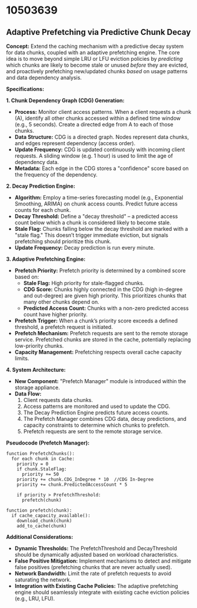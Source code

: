 # 10503639

## Adaptive Prefetching via Predictive Chunk Decay

**Concept:** Extend the caching mechanism with a predictive decay system for data chunks, coupled with an adaptive prefetching engine. The core idea is to move beyond simple LRU or LFU eviction policies by *predicting* which chunks are likely to become stale or unused *before* they are evicted, and proactively prefetching new/updated chunks *based* on usage patterns and data dependency analysis.

**Specifications:**

**1. Chunk Dependency Graph (CDG) Generation:**

*   **Process:** Monitor client access patterns. When a client requests a chunk (A), identify all other chunks accessed within a defined time window (e.g., 5 seconds). Create a directed edge from A to each of those chunks.
*   **Data Structure:** CDG is a directed graph. Nodes represent data chunks, and edges represent dependency (access order).
*   **Update Frequency:**  CDG is updated continuously with incoming client requests.  A sliding window (e.g. 1 hour) is used to limit the age of dependency data.
*   **Metadata:** Each edge in the CDG stores a "confidence" score based on the frequency of the dependency.

**2. Decay Prediction Engine:**

*   **Algorithm:** Employ a time-series forecasting model (e.g., Exponential Smoothing, ARIMA) on chunk access counts. Predict future access counts for each chunk.
*   **Decay Threshold:** Define a "decay threshold" – a predicted access count below which a chunk is considered likely to become stale.
*   **Stale Flag:**  Chunks falling below the decay threshold are marked with a "stale flag."  This doesn’t trigger immediate eviction, but signals prefetching should prioritize this chunk.
*   **Update Frequency:** Decay prediction is run every minute.

**3. Adaptive Prefetching Engine:**

*   **Prefetch Priority:** Prefetch priority is determined by a combined score based on:
    *   **Stale Flag:** High priority for stale-flagged chunks.
    *   **CDG Score:**  Chunks highly connected in the CDG (high in-degree and out-degree) are given high priority. This prioritizes chunks that many other chunks depend on.
    *   **Predicted Access Count:**  Chunks with a non-zero predicted access count have higher priority.
*   **Prefetch Trigger:**  When a chunk’s priority score exceeds a defined threshold, a prefetch request is initiated.
*   **Prefetch Mechanism:** Prefetch requests are sent to the remote storage service. Prefetched chunks are stored in the cache, potentially replacing low-priority chunks.
*   **Capacity Management:** Prefetching respects overall cache capacity limits.

**4. System Architecture:**

*   **New Component:** "Prefetch Manager" module is introduced within the storage appliance.
*   **Data Flow:**
    1.  Client requests data chunks.
    2.  Access patterns are monitored and used to update the CDG.
    3.  The Decay Prediction Engine predicts future access counts.
    4.  The Prefetch Manager combines CDG data, decay predictions, and capacity constraints to determine which chunks to prefetch.
    5.  Prefetch requests are sent to the remote storage service.

**Pseudocode (Prefetch Manager):**

```
function PrefetchChunks():
  for each chunk in Cache:
    priority = 0
    if chunk.StaleFlag:
      priority += 50
    priority += chunk.CDG_InDegree * 10  //CDG In-Degree
    priority += chunk.PredictedAccessCount * 5

    if priority > PrefetchThreshold:
      prefetch(chunk)

function prefetch(chunk):
  if cache_capacity_available():
    download_chunk(chunk)
    add_to_cache(chunk)
```

**Additional Considerations:**

*   **Dynamic Thresholds:** The PrefetchThreshold and DecayThreshold should be dynamically adjusted based on workload characteristics.
*   **False Positive Mitigation:** Implement mechanisms to detect and mitigate false positives (prefetching chunks that are never actually used).
*   **Network Bandwidth:** Limit the rate of prefetch requests to avoid saturating the network.
*   **Integration with Existing Cache Policies:** The adaptive prefetching engine should seamlessly integrate with existing cache eviction policies (e.g., LRU, LFU).